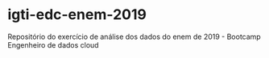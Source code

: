 # igti-edc-enem-2019
Repositório do exercício de análise dos dados do enem de 2019 - Bootcamp Engenheiro de dados cloud
